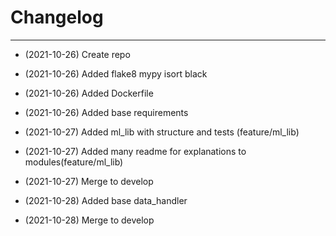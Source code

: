# Changelog

----

- (2021-10-26) Create repo

- (2021-10-26) Added flake8 mypy isort black

- (2021-10-26) Added Dockerfile

- (2021-10-26) Added base requirements

- (2021-10-27) Added ml_lib with structure and tests (feature/ml_lib) 
  
- (2021-10-27) Added many readme for explanations to modules(feature/ml_lib)

- (2021-10-27) Merge to develop

- (2021-10-28) Added base data_handler

- (2021-10-28) Merge to develop
